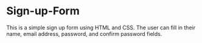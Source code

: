 # Sign-up-Form
This is a simple sign up form using HTML and CSS. The user can fill in their name, email address, password, and confirm password fields.